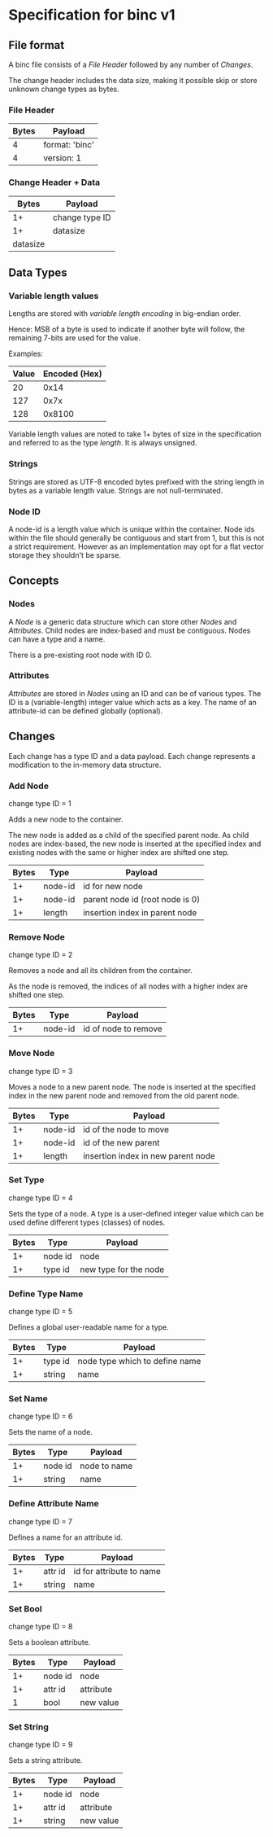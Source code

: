 # Specification for binc v1

## File format

A binc file consists of a _File Header_ followed by any number of _Changes_.

The change header includes the data size, making it possible skip or store unknown change types as bytes.

### File Header

| Bytes | Payload        |
|-------|----------------|
| 4     | format: 'binc' |
| 4     | version: 1     |

### Change Header + Data

| Bytes    | Payload        |
|----------|----------------|
| 1+       | change type ID |
| 1+       | datasize       |
| datasize | <change data>  |

## Data Types

### Variable length values

Lengths are stored with _variable length encoding_ in big-endian order.

Hence: MSB of a byte is used to indicate if another byte will follow, the remaining 7-bits are used for the value.

Examples:

| Value | Encoded (Hex) |
|-------|---------------|
| 20    | 0x14          |
| 127   | 0x7x          |
| 128   | 0x8100        |

Variable length values are noted to take 1+ bytes of size in the specification and referred to as the type _length_. It
is always unsigned.

### Strings

Strings are stored as UTF-8 encoded bytes prefixed with the string length in bytes as a variable length value. Strings
are not null-terminated.

### Node ID

A node-id is a length value which is unique within the container. Node ids within the file should generally be
contiguous and start from 1, but this is not a strict requirement. However as an implementation may opt for a flat
vector storage they shouldn't be sparse.

## Concepts

### Nodes

A _Node_ is a generic data structure which can store other _Nodes_ and _Attributes_. Child nodes are index-based
and must be contiguous. Nodes can have a type and a name.

There is a pre-existing root node with ID 0.

### Attributes

_Attributes_ are stored in _Nodes_ using an ID and can be of various types. The ID is a (variable-length) integer value
which acts as a key. The name of an attribute-id can be defined globally (optional).

## Changes

Each change has a type ID and a data payload. Each change represents a modification to the in-memory data structure.

### Add Node

change type ID = 1

Adds a new node to the container.

The new node is added as a child of the specified parent node. As child nodes are index-based, the new node is inserted
at the specified index and existing nodes with the same or higher index are shifted one step.

| Bytes | Type    | Payload                         |
|-------|---------|---------------------------------|
| 1+    | node-id | id for new node                 |
| 1+    | node-id | parent node id (root node is 0) |
| 1+    | length  | insertion index in parent node  |

### Remove Node

change type ID = 2

Removes a node and all its children from the container.

As the node is removed, the indices of all nodes with a higher index are shifted one step.

| Bytes | Type    | Payload              |
|-------|---------|----------------------|
| 1+    | node-id | id of node to remove |

### Move Node

change type ID = 3

Moves a node to a new parent node. The node is inserted at the specified index in the new parent node and removed from
the old parent node.

| Bytes | Type    | Payload                            |
|-------|---------|------------------------------------|
| 1+    | node-id | id of the node to move             |
| 1+    | node-id | id of the new parent               |
| 1+    | length  | insertion index in new parent node |

### Set Type

change type ID = 4

Sets the type of a node. A type is a user-defined integer value which can be used define different types (classes) of
nodes.

| Bytes | Type    | Payload               |
|-------|---------|-----------------------|
| 1+    | node id | node                  |
| 1+    | type id | new type for the node |

### Define Type Name

change type ID = 5

Defines a global user-readable name for a type.

| Bytes | Type    | Payload                        |
|-------|---------|--------------------------------|
| 1+    | type id | node type which to define name |
| 1+    | string  | name                           |

### Set Name

change type ID = 6

Sets the name of a node.

| Bytes | Type    | Payload      |
|-------|---------|--------------|
| 1+    | node id | node to name |
| 1+    | string  | name         |

### Define Attribute Name

change type ID = 7

Defines a name for an attribute id.

| Bytes | Type    | Payload                  |
|-------|---------|--------------------------|
| 1+    | attr id | id for attribute to name |
| 1+    | string  | name                     |

### Set Bool

change type ID = 8

Sets a boolean attribute.

| Bytes | Type    | Payload   |
|-------|---------|-----------|
| 1+    | node id | node      |
| 1+    | attr id | attribute |
| 1     | bool    | new value |

### Set String

change type ID = 9

Sets a string attribute.

| Bytes | Type    | Payload   |
|-------|---------|-----------|
| 1+    | node id | node      |
| 1+    | attr id | attribute |
| 1+    | string  | new value |
